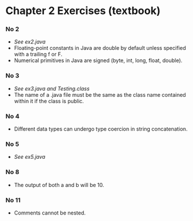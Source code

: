 # Chapter 2 Exercises (textbook)

### No 2 
- *See ex2.java*
- Floating-point constants in Java are double by default unless specified with a 
trailing f or F.
- Numerical primitives in Java are signed (byte, int, long, float, double).

### No 3
- *See ex3.java and Testing.class*
- The name of a .java file must be the same as the class name contained within it 
if the class is public.

### No 4 
- Different data types can undergo type coercion in string concatenation.

### No 5 
- *See ex5.java*

### No 8
- The output of both a and b will be 10.

### No 11
- Comments cannot be nested.
